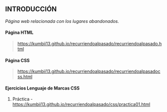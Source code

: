 ## INTRODUCCIÓN

*Página web relacionada con los lugares abandonados.*

#### Página HTML
> https://kumbii13.github.io/recurriendoalpasado/recurriendoalpasado.html

#### Página CSS
> https://kumbii13.github.io/recurriendoalpasado/recurriendoalpasadocss.html

#### Ejercicios Lenguaje de Marcas CSS
1. Práctica - https://kumbii13.github.io/recurriendoalpasado/css/practica01.html

